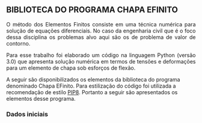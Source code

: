 ## BIBLIOTECA DO PROGRAMA CHAPA EFINITO

<p align="justify">O método dos Elementos Finitos consiste em uma técnica numérica para solução de equações diferenciais. No caso da engenharia civil que é o foco dessa disciplina os problemas alvo aqui são os de problema de valor de contorno.</p>

<p align="justify">Para esse trabalho foi elaborado um código na linguagem Python (versão 3.0) que apresenta solução numérica em termos de tensões e deformações para um elemento de chapa sob esforços de flexão.</p> A seguir são disponibilizados os elementos da biblioteca do programa denominado Chapa EFinito. Para estilização do código foi utilizada a recomendação de estilo <a href="https://wiki.python.org.br/GuiaDeEstilo">PIP8</a>. Portanto a seguir são apresentados os elementos desse programa.</p>

### Dados iniciais



